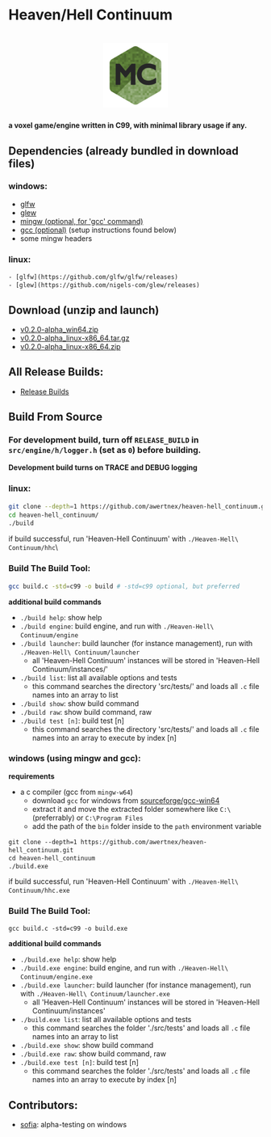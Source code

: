 # Heaven/Hell Continuum

<h1 align="center">
  <img src="resources/logo/128x128.png" alt="Heaven-Hell Continuum">
</h1>

**a voxel game/engine written in C99, with minimal library usage if any.**

## Dependencies (already bundled in download files)
### windows:
- [glfw](https://github.com/glfw/glfw/releases)
- [glew](https://github.com/nigels-com/glew/releases)
- [mingw (optional, for 'gcc' command)](https://www.mingw-w64.org/downloads/)
- [gcc (optional)](https://www.sourceforge.net/projects/gcc-win64/) (setup instructions found below)
- some mingw headers

### linux:
    - [glfw](https://github.com/glfw/glfw/releases)
    - [glew](https://github.com/nigels-com/glew/releases)


## Download (unzip and launch)
- [v0.2.0-alpha_win64.zip](https://github.com/awertnex/heaven-hell_continuum/releases/download/v0.2.0-alpha/heaven-hell_continuum_v0.2.0-alpha_win64.zip)
- [v0.2.0-alpha_linux-x86_64.tar.gz](https://github.com/awertnex/heaven-hell_continuum/releases/download/v0.2.0-alpha/heaven-hell_continuum_v0.2.0-alpha_linux-x86_64.tar.gz)
- [v0.2.0-alpha_linux-x86_64.zip](https://github.com/awertnex/heaven-hell_continuum/releases/download/v0.2.0-alpha/heaven-hell_continuum_v0.2.0-alpha_linux-x86_64.zip)

## All Release Builds:
- [Release Builds](https://github.com/awertnex/heaven-hell_continuum/blob/main/RELEASE_BUILDS.md)


## Build From Source

### For development build, turn off `RELEASE_BUILD` in `src/engine/h/logger.h` (set as `0`) before building.
**Development build turns on TRACE and DEBUG logging**

### linux:

```bash
git clone --depth=1 https://github.com/awertnex/heaven-hell_continuum.git
cd heaven-hell_continuum/
./build
```
if build successful, run 'Heaven-Hell Continuum' with `./Heaven-Hell\ Continuum/hhc`\

### Build The Build Tool:
```bash
gcc build.c -std=c99 -o build # -std=c99 optional, but preferred
```

**additional build commands**
- `./build help`: show help
- `./build engine`: build engine, and run with `./Heaven-Hell\ Continuum/engine`
- `./build launcher`: build launcher (for instance management), run with `./Heaven-Hell\ Continuum/launcher`
    - all 'Heaven-Hell Continuum' instances will be stored in 'Heaven-Hell Continuum/instances/'
- `./build list`: list all available options and tests
    - this command searches the directory 'src/tests/' and loads all `.c` file names into an array to list
- `./build show`: show build command
- `./build raw`: show build command, raw
- `./build test [n]`: build test [n]
    - this command searches the directory 'src/tests/' and loads all `.c` file names into an array to execute by index [n]


### windows (using mingw and gcc):

**requirements**
- a c compiler (gcc from `mingw-w64`)
    - download `gcc` for windows from [sourceforge/gcc-win64](https://www.sourceforge.net/projects/gcc-win64/)
    - extract it and move the extracted folder somewhere like `C:\` (preferrably) or `C:\Program Files`
    - add the path of the `bin` folder inside to the `path` environment variable

```command
git clone --depth=1 https://github.com/awertnex/heaven-hell_continuum.git
cd heaven-hell_continuum
./build.exe
```
if build successful, run 'Heaven-Hell Continuum' with `./Heaven-Hell\ Continuum/hhc.exe`

### Build The Build Tool:
```command
gcc build.c -std=c99 -o build.exe
```

**additional build commands**
- `./build.exe help`: show help
- `./build.exe engine`: build engine, and run with `./Heaven-Hell\ Continuum/engine.exe`
- `./build.exe launcher`: build launcher (for instance management), run with `./Heaven-Hell\ Continuum/launcher.exe`
    - all 'Heaven-Hell Continuum' instances will be stored in 'Heaven-Hell Continuum/instances'
- `./build.exe list`: list all available options and tests
    - this command searches the folder './src/tests' and loads all `.c` file names into an array to list
- `./build.exe show`: show build command
- `./build.exe raw`: show build command, raw
- `./build.exe test [n]`: build test [n]
    - this command searches the folder './src/tests' and loads all `.c` file names into an array to execute by index [n]

## Contributors:
- [sofia](https://github.com/EdgySofia666): alpha-testing on windows

